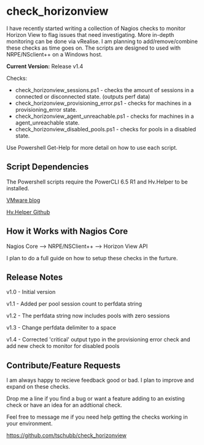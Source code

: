 # check_horizonview

I have recently started writing a collection of Nagios checks to monitor Horizon View to flag issues that need investigating. More in-depth monitoring can be done via vRealise. I am planning to add/remove/combine these checks as time goes on. The scripts are designed to used with NRPE/NSclient++ on a Windows host.

**Current Version:** Release v1.4

Checks:

 * check_horizonview_sessions.ps1 - checks the amount of sessions in a connected or disconnected state. (outputs perf data)
 * check_horizonview_provisioning_error.ps1 - checks for machines in a provisioning_error state.
 * check_horizonview_agent_unreachable.ps1 - checks for machines in a agent_unreachable state.
 * check_horizonview_disabled_pools.ps1 - checks for pools in a disabled state.

Use Powershell Get-Help for more detail on how to use each script.

## Script Dependencies

The Powershell scripts require the PowerCLI 6.5 R1 and Hv.Helper to be installed.

[VMware blog](https://blogs.vmware.com/euc/2017/01/vmware-horizon-7-powercli-6-5.html)

[Hv.Helper Github](https://github.com/vmware/PowerCLI-Example-Scripts)

## How it Works with Nagios Core

Nagios Core --> NRPE/NSClient++ --> Horizon View API

I plan to do a full guide on how to setup these checks in the furture.

## Release Notes

v1.0 - Initial version

v1.1 - Added per pool session count to perfdata string

v1.2 - The perfdata string now includes pools with zero sessions

v1.3 - Change perfdata delimiter to a space

v1.4 - Corrected 'critical' output typo in the provisioning error check and add new check to monitor for disabled pools

## Contribute/Feature Requests

I am always happy to recieve feedback good or bad. I plan to improve and expand on these checks.

Drop me a line if you find a bug or want a feature adding to an existing check or have an idea for an addtional check.

Feel free to message me if you need help getting the checks working in your environment. 

https://github.com/tschubb/check_horizonview